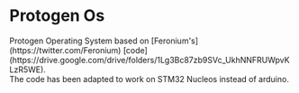 
# Protogen Os
<p>Protogen Operating System based on [Feronium's](https://twitter.com/Feronium) [code](https://drive.google.com/drive/folders/1Lg3Bc87zb9SVc_UkhNNFRUWpvKLzR5WE).<br>
The code has been adapted to work on STM32 Nucleos instead of arduino.</p>